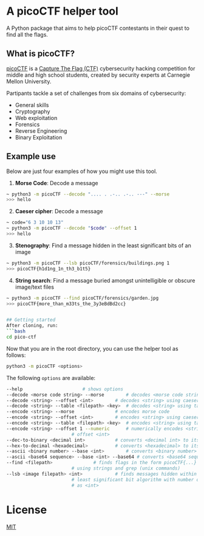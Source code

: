 # A picoCTF helper tool
A Python package that aims to help picoCTF contestants in their quest to find all the flags.

## What is picoCTF?
[picoCTF](https://picoctf.org/) is a [Capture The Flag (CTF)](https://en.wikipedia.org/wiki/Capture_the_flag#Computer_security) cybersecurity hacking competition for middle and high school students, created by security experts at Carnegie Mellon University.

Partipants tackle a set of challenges from six domains of cybersecurity:
- General skills
- Cryptography
- Web exploitation
- Forensics
- Reverse Engineering
- Binary Exploitation

## Example use
Below are just four examples of how you might use this tool.
1. **Morse Code**: Decode a message
```bash
~ python3 -m picoCTF --decode ".... . .-.. .-.. ---" --morse
>>> hello
```
2. **Caeser cipher**: Decode a message
```bash
~ code="6 3 10 10 13"
~ python3 -m picoCTF --decode "$code" --offset 1
>>> hello
```
3. **Stenography**: Find a message hidden in the least significant bits of an image
```bash
~ python3 -m picoCTF --lsb picoCTF/forensics/buildings.png 1
>>> picoCTF{h1d1ng_1n_th3_b1t5}
```
4. **String search**: Find a message buried amongst unintelligible or obscure image/text files
```bash
~ python3 -m picoCTF --find picoCTF/forensics/garden.jpg
>>> picoCTF{more_than_m33ts_the_3y3eBdBd2cc}


## Getting started
After cloning, run:
```bash
cd pico-ctf
```

Now that you are in the root directory, you can use the helper tool as follows:
```bash
python3 -m picoCTF <options>
```

The following `options` are available:
```bash
--help						# shows options
--decode <morse code string> --morse		# decodes <morse code string>
--decode <string> --offset <int>		# decodes <string> using caeser cipher and offset <int>
--decode <string> --table <filepath> <key>	# decodes <string> using table at <filepath> and <key>
--encode <string> --morse    			# encodes morse code
--encode <string> --offset <int> 		# encodes <string> using caeser cipher and offset <int>
--encode <string> --table <filepath> <key>	# encodes <string> using table at <filepath> and <key>
--encode <string> --offset 1 --numeric 		# numerically encodes <string> using caeser cipher and 
						# offset <int>
--dec-to-binary <decimal int>			# converts <decimal int> to its binary number
--hex-to-decimal <hexadecimal>			# converts <hexadecimal> to its decimal number
--ascii <binary number> --base <int>    	# converts <binary number> to ascii chars in base <int>
--ascii <base64 sequence> --base <int> --base64 # converts <base64 sequence> to ascii chars in base <int>
--find <filepath>		  		# finds flags in the form picoCTF{...} from <filepath>
						# using strings and grep (unix commands)
--lsb <image filepath> <int> 			# finds messages hidden within <image filepath> using 
						# least significant bit algorithm with number of bits
						# as <int>
```

# License
[MIT](https://choosealicense.com/licenses/mit/)